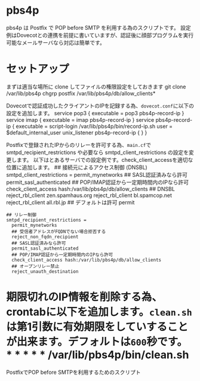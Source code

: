 pbs4p
=====

pbs4p は Postfix で POP before SMTP を利用する為のスクリプトです。
設定例はDovecotとの連携を前提に書いていますが、認証後に顔部プログラムを実行可能なメールサーバなら対応は簡単です。

# セットアップ
まずは適当な場所に clone してファイルの権限設定をしておきます
    git clone /var/lib/pbs4p
    chgrp postfix /var/lib/pbs4p/db/allow_clients*

Dovecotで認証成功したクライアントのIPを記録する為、`dovecot.conf`に以下の設定を追加します。
    service pop3 {
      executable = pop3 pbs4p-record-ip
    }
    service imap {
      executable = imap pbs4p-record-ip
    }
    service pbs4p-record-ip {
      executable = script-login /var/lib/pbs4p/bin/record-ip.sh
      user = $default_internal_user
      unix_listener pbs4p-record-ip {
      }
    }

Postfixで登録されたIPからのリレーを許可する為、`main.cf`で smtpd_recipient_restrictions や必要なら smtpd_client_restrictions の設定を変更します。
以下はとあるサーバでの設定例です。check_client_accessを適切な位置に追加します。
    ## 接続元によるアクセス制御 (DNSBL)
    smtpd_client_restrictions =
      permit_mynetworks
      ## SASL認証済みなら許可
      permit_sasl_authenticated
      ## POP/IMAP認証から一定期時間内のIPなら許可
      check_client_access hash:/var/lib/pbs4p/db/allow_clients
      ## DNSBL
      reject_rbl_client zen.spamhaus.org
      reject_rbl_client bl.spamcop.net
      reject_rbl_client all.rbl.jp
      ## デフォルトは許可
      permit

    ## リレー制御
    smtpd_recipient_restrictions =
      permit_mynetworks
      ## 受信者アドレスがFQDNでない場合拒否する
      reject_non_fqdn_recipient
      ## SASL認証済みなら許可
      permit_sasl_authenticated
      ## POP/IMAP認証から一定期時間内のIPなら許可
      check_client_access hash:/var/lib/pbs4p/db/allow_clients
      ## オープンリレー禁止
      reject_unauth_destination

期限切れのIP情報を削除する為、crontabに以下を追加します。`clean.sh`は第1引数に有効期限をしていすることが出来ます。デフォルトは`600`秒です。
    * * * * * /var/lib/pbs4p/bin/clean.sh
=======
PostfixでPOP before SMTPを利用するためのスクリプト
